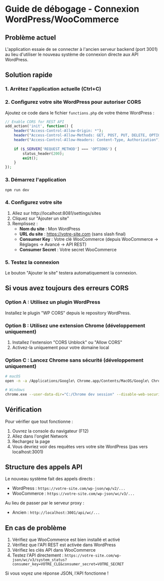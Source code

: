 # Guide de débogage - Connexion WordPress/WooCommerce

## Problème actuel
L'application essaie de se connecter à l'ancien serveur backend (port 3001) au lieu d'utiliser le nouveau système de connexion directe aux API WordPress.

## Solution rapide

### 1. Arrêtez l'application actuelle (Ctrl+C)

### 2. Configurez votre site WordPress pour autoriser CORS

Ajoutez ce code dans le fichier `functions.php` de votre thème WordPress :

```php
// Enable CORS for REST API
add_action('init', function() {
    header("Access-Control-Allow-Origin: *");
    header("Access-Control-Allow-Methods: GET, POST, PUT, DELETE, OPTIONS");
    header("Access-Control-Allow-Headers: Content-Type, Authorization");
    
    if ($_SERVER['REQUEST_METHOD'] === 'OPTIONS') {
        status_header(200);
        exit();
    }
});
```

### 3. Démarrez l'application

```bash
npm run dev
```

### 4. Configurez votre site

1. Allez sur http://localhost:8081/settings/sites
2. Cliquez sur "Ajouter un site"
3. Remplissez :
   - **Nom du site** : Mon WordPress
   - **URL du site** : https://votre-site.com (sans slash final)
   - **Consumer Key** : Votre clé WooCommerce (depuis WooCommerce → Réglages → Avancé → API REST)
   - **Consumer Secret** : Votre secret WooCommerce

### 5. Testez la connexion

Le bouton "Ajouter le site" testera automatiquement la connexion.

## Si vous avez toujours des erreurs CORS

### Option A : Utilisez un plugin WordPress
Installez le plugin "WP CORS" depuis le repository WordPress.

### Option B : Utilisez une extension Chrome (développement uniquement)
1. Installez l'extension "CORS Unblock" ou "Allow CORS"
2. Activez-la uniquement pour votre domaine local

### Option C : Lancez Chrome sans sécurité (développement uniquement)
```bash
# macOS
open -n -a /Applications/Google\ Chrome.app/Contents/MacOS/Google\ Chrome --args --user-data-dir="/tmp/chrome_dev_test" --disable-web-security

# Windows
chrome.exe --user-data-dir="C:/Chrome dev session" --disable-web-security
```

## Vérification

Pour vérifier que tout fonctionne :
1. Ouvrez la console du navigateur (F12)
2. Allez dans l'onglet Network
3. Rechargez la page
4. Vous devriez voir des requêtes vers votre site WordPress (pas vers localhost:3001)

## Structure des appels API

Le nouveau système fait des appels directs :
- WordPress : `https://votre-site.com/wp-json/wp/v2/...`
- WooCommerce : `https://votre-site.com/wp-json/wc/v3/...`

Au lieu de passer par le serveur proxy :
- Ancien : `http://localhost:3001/api/wc/...`

## En cas de problème

1. Vérifiez que WooCommerce est bien installé et activé
2. Vérifiez que l'API REST est activée dans WordPress
3. Vérifiez les clés API dans WooCommerce
4. Testez l'API directement : `https://votre-site.com/wp-json/wc/v3/system_status?consumer_key=VOTRE_CLE&consumer_secret=VOTRE_SECRET`

Si vous voyez une réponse JSON, l'API fonctionne !